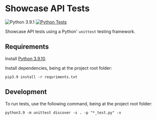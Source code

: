 # Showcase API Tests

![Python 3.9.1](https://img.shields.io/badge/Python-3.9.1-green.svg)
[![Python Tests](https://github.com/gtroshin/showcase-api-tests/actions/workflows/python-unit-tests.yml/badge.svg)](https://github.com/gtroshin/showcase-api-tests/actions/workflows/python-unit-tests.yml)

Showcase API tests using a Python' `unittest` testing framework.

## Requirements

Install [Python 3.9.10](https://www.python.org/downloads/release/python-3910/).

Install dependencies, being at the project root folder:

    pip3.9 install -r requriments.txt

## Development

To run tests, use the following command, being at the project root folder:

    python3.9 -m unittest discover -s . -p "*_test.py" -v
